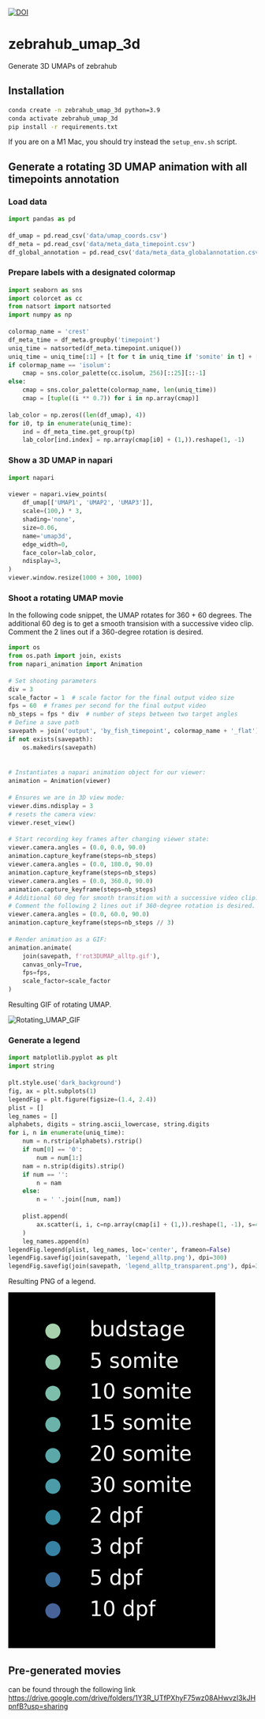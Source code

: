 [![DOI](https://zenodo.org/badge/523447263.svg)](https://zenodo.org/doi/10.5281/zenodo.13761241)

# zebrahub_umap_3d
Generate 3D UMAPs of zebrahub

## Installation

```bash
conda create -n zebrahub_umap_3d python=3.9
conda activate zebrahub_umap_3d
pip install -r requirements.txt
```

If you are on a M1 Mac, you should try instead the `setup_env.sh` script.


## Generate a rotating 3D UMAP animation with all timepoints annotation

### Load data

```python
import pandas as pd

df_umap = pd.read_csv('data/umap_coords.csv')
df_meta = pd.read_csv('data/meta_data_timepoint.csv')
df_global_annotation = pd.read_csv('data/meta_data_globalannotation.csv')

```

### Prepare labels with a designated colormap
```python
import seaborn as sns
import colorcet as cc
from natsort import natsorted
import numpy as np

colormap_name = 'crest'
df_meta_time = df_meta.groupby('timepoint')
uniq_time = natsorted(df_meta.timepoint.unique())
uniq_time = uniq_time[:1] + [t for t in uniq_time if 'somite' in t] + [t for t in uniq_time if 'dpf' in t]
if colormap_name == 'isolum':
    cmap = sns.color_palette(cc.isolum, 256)[::25][::-1]
else:
    cmap = sns.color_palette(colormap_name, len(uniq_time))
    cmap = [tuple((i ** 0.7)) for i in np.array(cmap)]

lab_color = np.zeros((len(df_umap), 4))
for i0, tp in enumerate(uniq_time):
    ind = df_meta_time.get_group(tp)
    lab_color[ind.index] = np.array(cmap[i0] + (1,)).reshape(1, -1)

```

### Show a 3D UMAP in napari
```python
import napari

viewer = napari.view_points(
    df_umap[['UMAP1', 'UMAP2', 'UMAP3']],
    scale=(100,) * 3,
    shading='none',
    size=0.06,
    name='umap3d',
    edge_width=0,
    face_color=lab_color,
    ndisplay=3,
)
viewer.window.resize(1000 + 300, 1000)

```

### Shoot a rotating UMAP movie
In the following code snippet, the UMAP rotates for 360 + 60 degrees. 
The additional 60 deg is to get a smooth transision with a successive video clip.
Comment the 2 lines out if a 360-degree rotation is desired.

```python
import os
from os.path import join, exists
from napari_animation import Animation

# Set shooting parameters
div = 3
scale_factor = 1  # scale factor for the final output video size
fps = 60  # frames per second for the final output video
nb_steps = fps * div  # number of steps between two target angles
# Define a save path
savepath = join('output', 'by_fish_timepoint', colormap_name + '_flat')
if not exists(savepath):
    os.makedirs(savepath)
    

# Instantiates a napari animation object for our viewer:
animation = Animation(viewer)

# Ensures we are in 3D view mode:
viewer.dims.ndisplay = 3
# resets the camera view:
viewer.reset_view()

# Start recording key frames after changing viewer state:
viewer.camera.angles = (0.0, 0.0, 90.0)
animation.capture_keyframe(steps=nb_steps)
viewer.camera.angles = (0.0, 180.0, 90.0)
animation.capture_keyframe(steps=nb_steps)
viewer.camera.angles = (0.0, 360.0, 90.0)
animation.capture_keyframe(steps=nb_steps)
# Additional 60 deg for smooth transition with a successive video clip.
# Comment the following 2 lines out if 360-degree rotation is desired.
viewer.camera.angles = (0.0, 60.0, 90.0)
animation.capture_keyframe(steps=nb_steps // 3)

# Render animation as a GIF:
animation.animate(
    join(savepath, f'rot3DUMAP_alltp.gif'),
    canvas_only=True,
    fps=fps,
    scale_factor=scale_factor
)

```

Resulting GIF of rotating UMAP.

![Rotating_UMAP_GIF](images/rot3DUMAP_alltp_360.gif)


### Generate a legend
```python
import matplotlib.pyplot as plt
import string

plt.style.use('dark_background')
fig, ax = plt.subplots(1)
legendFig = plt.figure(figsize=(1.4, 2.4))
plist = []
leg_names = []
alphabets, digits = string.ascii_lowercase, string.digits
for i, n in enumerate(uniq_time):
    num = n.rstrip(alphabets).rstrip()
    if num[0] == '0':
        num = num[1:]
    nam = n.strip(digits).strip()
    if num == '':
        n = nam
    else:
        n = ' '.join([num, nam])

    plist.append(
        ax.scatter(i, i, c=np.array(cmap[i] + (1,)).reshape(1, -1), s=40, label=n)
    )
    leg_names.append(n)
legendFig.legend(plist, leg_names, loc='center', frameon=False)
legendFig.savefig(join(savepath, 'legend_alltp.png'), dpi=300)
legendFig.savefig(join(savepath, 'legend_alltp_transparent.png'), dpi=300, transparent=True)

```

Resulting PNG of a legend.

![Rotating_UMAP_GIF](images/legend_alltp.png)


## Pre-generated movies
can be found through the following link
https://drive.google.com/drive/folders/1Y3R_UTfPXhyF75wz08AHwvzI3kJHpnfB?usp=sharing
